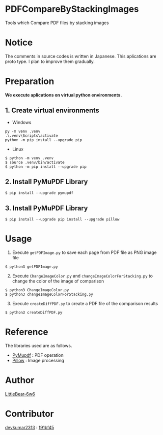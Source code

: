 # PDFCompareByStackingImages
Tools which Compare PDF files by stacking images


# Notice
The comments in source codes is written in Japanese.
This aplications are proto type.
I plan to improve them gradually.

# Preparation
**We execute aplications on virtual python environments.**

## 1. Create virtual environments
- Windows
```powershell:Create virtual environments on Windows
py -m venv .venv
.\.venv\Scripts\activate
python -m pip install --upgrade pip
```
- Linux
```bash:Create virtual environments on Linux OS
$ python -m venv .venv
$ source .venv/bin/activate
$ python -m pip install --upgrade pip
```

## 2. Install PyMuPDF Library
```bash:Install PyMuPDF Library
$ pip install --upgrade pymupdf
```

## 3. Install PyMuPDF Library
```bash:Install PyMuPDF Library
$ pip install --upgrade pip install --upgrade pillow
```

# Usage
1. Execute `getPDFImage.py` to save each page from PDF file as PNG image file
```bash:Execute getPDFImage.py
$ python3 getPDFImage.py
```
2. Execute `ChangeImageColor.py` and `changeImageColorForStacking.py` to change the color of the image of comparison
```bash:Execute getPDFImage.py
$ python3 ChangeImageColor.py
$ python3 changeImageColorForStacking.py
```
3. Execute `createDiffPDF.py` to create a PDF file of the comparison results
```bash:Execute getPDFImage.py
$ python3 createDiffPDF.py
```

# Reference
The libraries used are as follows.
- [PyMupdf](https://pymupdf.readthedocs.io/ja/latest/index.html) : PDF operation
- [Pillow](https://pillow.readthedocs.io/en/latest/index.html) : Image processing

# Author
[LittleBear-6w6](https://github.com/LittleBear-6w6)

# Contributor
[devkumar2313](https://github.com/devkumar2313) : [f91bf45](https://github.com/LittleBear-6w6/PDFCompareByStackingImages/commit/f91bf4520498c77a5ffa6e661508f396eea5db1e)
